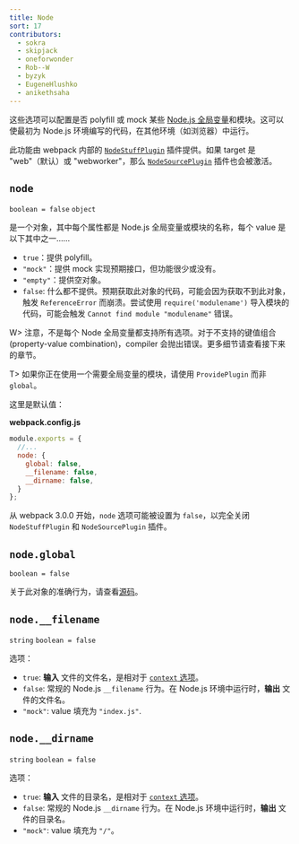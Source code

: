 ```yaml
---
title: Node
sort: 17
contributors:
  - sokra
  - skipjack
  - oneforwonder
  - Rob--W
  - byzyk
  - EugeneHlushko
  - anikethsaha
---
```


这些选项可以配置是否 polyfill 或 mock 某些 [Node.js 全局变量](https://nodejs.org/docs/latest/api/globals.html)和模块。这可以使最初为 Node.js 环境编写的代码，在其他环境（如浏览器）中运行。

此功能由 webpack 内部的 [`NodeStuffPlugin`](https://github.com/webpack/webpack/blob/master/lib/NodeStuffPlugin.js) 插件提供。如果 target 是 "web"（默认）或 "webworker"，那么 [`NodeSourcePlugin`](https://github.com/webpack/webpack/blob/master/lib/node/NodeSourcePlugin.js) 插件也会被激活。


## `node`

`boolean = false` `object`

是一个对象，其中每个属性都是 Node.js 全局变量或模块的名称，每个 value 是以下其中之一……


- `true`：提供 polyfill。
- `"mock"`：提供 mock 实现预期接口，但功能很少或没有。
- `"empty"`：提供空对象。
- `false`: 什么都不提供。预期获取此对象的代码，可能会因为获取不到此对象，触发 `ReferenceError` 而崩溃。尝试使用 `require('modulename')` 导入模块的代码，可能会触发 `Cannot find module "modulename"` 错误。

W> 注意，不是每个 Node 全局变量都支持所有选项。对于不支持的键值组合(property-value combination)，compiler 会抛出错误。更多细节请查看接下来的章节。

T> 如果你正在使用一个需要全局变量的模块，请使用 `ProvidePlugin` 而非 `global`。

这里是默认值：

__webpack.config.js__

```javascript
module.exports = {
  //...
  node: {
    global: false,
    __filename: false,
    __dirname: false,
  }
};
```

从 webpack 3.0.0 开始，`node` 选项可能被设置为 `false`，以完全关闭 `NodeStuffPlugin` 和 `NodeSourcePlugin` 插件。

## `node.global`

`boolean = false`

关于此对象的准确行为，请查看[源码](https://github.com/webpack/webpack/blob/master/buildin/global.js)。


## `node.__filename`

`string` `boolean = false`

选项：

- `true`: __输入__ 文件的文件名，是相对于 [`context` 选项](https://webpack.js.org/configuration/entry-context/#context)。
- `false`: 常规的 Node.js `__filename` 行为。在 Node.js 环境中运行时，__输出__ 文件的文件名。
- `"mock"`: value 填充为 `"index.js"`.


## `node.__dirname`

`string` `boolean = false`

选项：

- `true`: __输入__ 文件的目录名，是相对于 [`context` 选项](https://webpack.js.org/configuration/entry-context/#context)。
- `false`: 常规的 Node.js `__dirname` 行为。在 Node.js 环境中运行时，__输出__ 文件的目录名。
- `"mock"`: value 填充为 `"/"`。
